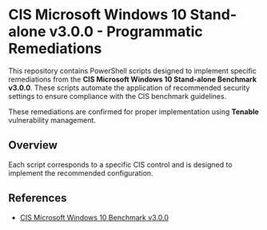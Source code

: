 # CIS Microsoft Windows 10 Stand-alone v3.0.0 - Programmatic Remediations

This repository contains PowerShell scripts designed to implement specific remediations from the **CIS Microsoft Windows 10 Stand-alone Benchmark v3.0.0**. These scripts automate the application of recommended security settings to ensure compliance with the CIS benchmark guidelines.

These remediations are confirmed for proper implementation using **Tenable** vulnerability management.

## Overview

Each script corresponds to a specific CIS control and is designed to implement the recommended configuration.

## References

- [CIS Microsoft Windows 10 Benchmark v3.0.0](https://www.cisecurity.org/benchmark/microsoft_windows_10)

